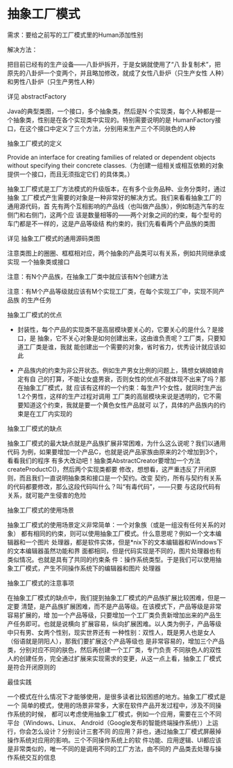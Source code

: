 抽象工厂模式
========

需求：要给之前写的工厂模式里的Human添加性别

解决方法：

把目前已经有的生产设备——八卦炉拆开，于是女娲就使用了“八
卦复制术”，把原先的八卦炉一个变两个，并且略加修改，就成了女性八卦炉（只生产女性
人种）和男性八卦炉（只生产男性人种）

详见 abstractFactory

Java的典型类图，一个接口，多个抽象类，然后是N
个实现类，每个人种都是一个抽象类，性别是在各个实现类中实现的。特别需要说明的是
HumanFactory接口，在这个接口中定义了三个方法，分别用来生产三个不同肤色的人种

抽象工厂模式的定义

Provide an interface for creating families of related or dependent objects without specifying
their concrete classes.（为创建一组相关或相互依赖的对象提供一个接口，而且无须指定它们
的具体类。）

抽象工厂模式是工厂方法模式的升级版本，在有多个业务品种、业务分类时，通过抽象
工厂模式产生需要的对象是一种非常好的解决方式。我们来看看抽象工厂的通用源代码，首
先有两个互相影响的产品线（也叫做产品族），例如制造汽车的左侧门和右侧门，这两个应
该是数量相等的——两个对象之间的约束，每个型号的车门都是不一样的，这是产品等级结
构约束的，我们先看看两个产品族的类图

详见 抽象工厂模式的通用源码类图

注意类图上的圈圈、框框相对应，两个抽象的产品类可以有关系，例如共同继承或实现
一个抽象类或接口

注意：有N个产品族，在抽象工厂类中就应该有N个创建方法

注意：有M个产品等级就应该有M个实现工厂类，在每个实现工厂中，实现不同产品族
的生产任务

抽象工厂模式的优点

- 封装性，每个产品的实现类不是高层模块要关心的，它要关心的是什么？是接口，是
抽象，它不关心对象是如何创建出来，这由谁负责呢？工厂类，只要知道工厂类是谁，我就
能创建出一个需要的对象，省时省力，优秀设计就应该如此

- 产品族内的约束为非公开状态。例如生产男女比例的问题上，猜想女娲娘娘肯定有自
己的打算，不能让女盛男衰，否则女性的优点不就体现不出来了吗？那在抽象工厂模式，就
应该有这样的一个约束：每生产1个女性，就同时生产出1.2个男性，这样的生产过程对调用
工厂类的高层模块来说是透明的，它不需要知道这个约束，我就是要一个黄色女性产品就可
以了，具体的产品族内的约束是在工厂内实现的

抽象工厂模式的缺点

抽象工厂模式的最大缺点就是产品族扩展非常困难，为什么这么说呢？我们以通用代码
为例，如果要增加一个产品C，也就是说产品家族由原来的2个增加到3个，看看我们的程序
有多大改动吧！抽象类AbstractCreator要增加一个方法createProductC()，然后两个实现类都要
修改，想想看，这严重违反了开闭原则，而且我们一直说明抽象类和接口是一个契约。改变
契约，所有与契约有关系的代码都要修改，那么这段代码叫什么？叫“有毒代码”，——只要
与这段代码有关系，就可能产生侵害的危险

抽象工厂模式的使用场景

抽象工厂模式的使用场景定义非常简单：一个对象族（或是一组没有任何关系的对象）
都有相同的约束，则可以使用抽象工厂模式。什么意思呢？例如一个文本编辑器和一个图片
处理器，都是软件实体，但是*nix下的文本编辑器和Windows下的文本编辑器虽然功能和界
面都相同，但是代码实现是不同的，图片处理器也有类似情况。也就是具有了共同的约束条
件：操作系统类型。于是我们可以使用抽象工厂模式，产生不同操作系统下的编辑器和图片
处理器

抽象工厂模式的注意事项

在抽象工厂模式的缺点中，我们提到抽象工厂模式的产品族扩展比较困难，但是一定要
清楚，是产品族扩展困难，而不是产品等级。在该模式下，产品等级是非常容易扩展的，增
加一个产品等级，只要增加一个工厂类负责新增加出来的产品生产任务即可。也就是说横向
扩展容易，纵向扩展困难。以人类为例子，产品等级中只有男、女两个性别，现实世界还有
一种性别：双性人，既是男人也是女人（俗语就是阴阳人），那我们要扩展这个产品等级也
是非常容易的，增加三个产品类，分别对应不同的肤色，然后再创建一个工厂类，专门负责
不同肤色人的双性人的创建任务，完全通过扩展来实现需求的变更，从这一点上看，抽象工
厂模式是符合开闭原则的

最佳实践

一个模式在什么情况下才能够使用，是很多读者比较困惑的地方。抽象工厂模式是一个
简单的模式，使用的场景非常多，大家在软件产品开发过程中，涉及不同操作系统的时候，
都可以考虑使用抽象工厂模式，例如一个应用，需要在三个不同平台（Windows、Linux、
Android（Google发布的智能终端操作系统））上运行，你会怎么设计？分别设计三套不同
的应用？非也，通过抽象工厂模式屏蔽掉操作系统对应用的影响。三个不同操作系统上的软
件功能、应用逻辑、UI都应该是非常类似的，唯一不同的是调用不同的工厂方法，由不同的
产品类去处理与操作系统交互的信息